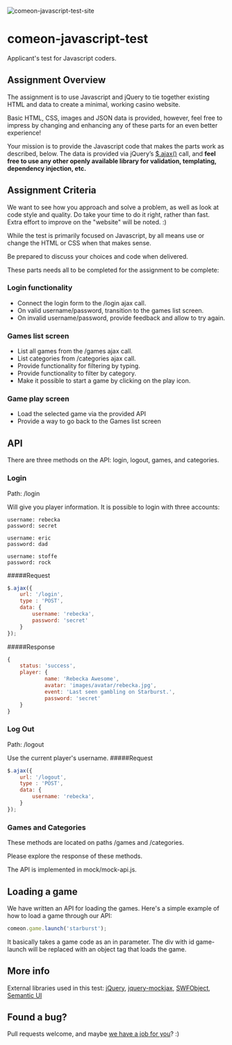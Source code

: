 ![comeon-javascript-test-site](http://b5fa2dae67bf7ee0b0e5-e0d56d540e31d5f2f9430984d20d712d.r41.cf3.rackcdn.com/comeon-javascript-test_2.PNG)
# comeon-javascript-test

Applicant's test for Javascript coders.

## Assignment Overview

The assignment is to use Javascript and jQuery to tie together existing HTML and data to create a minimal, working casino website.

Basic HTML, CSS, images and JSON data is provided, however, feel free to impress by changing and enhancing any of these parts for an even better experience!

Your mission is to provide the Javascript code that makes the parts work as described, below.
The data is provided via jQuery’s [$.ajax()](http://api.jquery.com/jquery.ajax/) call, and **feel free to use any other openly available library for validation, templating, dependency injection, etc.**

## Assignment Criteria

We want to see how you approach and solve a problem, as well as look at code style and quality.
Do take your time to do it right, rather than fast.
Extra effort to improve on the "website" will be noted. :)

While the test is primarily focused on Javascript, by all means use or change the HTML or CSS when that makes sense.

Be prepared to discuss your choices and code when delivered.

These parts needs all to be completed for the assignment to be complete:

### Login functionality

* Connect the login form to the /login ajax call.
* On valid username/password, transition to the games list screen.
* On invalid username/password, provide feedback and allow to try again.

### Games list screen

* List all games from the /games ajax call.
* List categories from /categories ajax call.
* Provide functionality for filtering by typing.
* Provide functionality to filter by category.
* Make it possible to start a game by clicking on the play icon.

### Game play screen

* Load the selected game via the provided API
* Provide a way to go back to the Games list screen

## API
There are three methods on the API: login, logout, games, and categories.

### Login
Path: /login

Will give you player information.
It is possible to login with three accounts:

```
username: rebecka
password: secret

username: eric
password: dad

username: stoffe
password: rock
```

#####Request
```javascript
$.ajax({
	url: '/login',
	type : 'POST',
	data: {
		username: 'rebecka',
		password: 'secret'
	}
});
```

#####Response
```javascript
{
	status: 'success',
	player: {
            name: 'Rebecka Awesome',
            avatar: 'images/avatar/rebecka.jpg',
            event: 'Last seen gambling on Starburst.',
            password: 'secret'
    }
}
```

### Log Out
Path: /logout

Use the current player's username.
#####Request
```javascript
$.ajax({
	url: '/logout',
	type : 'POST',
	data: {
		username: 'rebecka',
	}
});
```

### Games and Categories
These methods are located on paths /games and /categories.

Please explore the response of these methods.

The API is implemented in mock/mock-api.js.

## Loading a game

We have written an API for loading the games. Here's a simple example of how to load a game through our API:

```javascript
comeon.game.launch('starburst');
```

It basically takes a game code as an in parameter.
The div with id game-launch will be replaced with an object tag that loads the game.

## More info

External libraries used in this test: [jQuery](http://jquery.com/), [jquery-mockjax](https://github.com/jakerella/jquery-mockjax),
[SWFObject](https://code.google.com/p/swfobject/), [Semantic UI](http://semantic-ui.com/)

## Found a bug?

Pull requests welcome, and maybe [we have a job for you](http://jobs.comeon.com/)? :)
